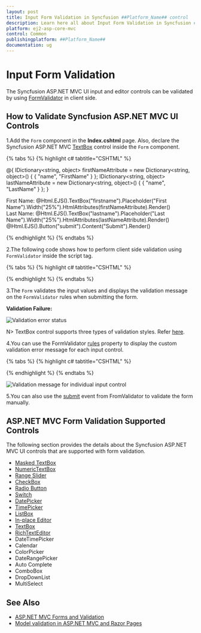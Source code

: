 ```yaml
---
layout: post
title: Input Form Validation in Syncfusion ##Platform_Name## control
description: Learn here all about Input Form Validation in Syncfusion ##Platform_Name## control of Syncfusion Essential JS 2 and more.
platform: ej2-asp-core-mvc
control: Common
publishingplatform: ##Platform_Name##
documentation: ug
---
```


# Input Form Validation

The Syncfusion ASP.NET MVC UI input and editor controls can be validated by using [FormValidator](https://ej2.syncfusion.com/javascript/documentation/api/form-validator/) in client side.

## How to Validate Syncfusion ASP.NET MVC UI Controls

1.Add the `Form` component in the **Index.cshtml** page. Also, declare the Syncfusion ASP.NET MVC [TextBox](../textbox/getting-started) control inside the `Form` component.

{% tabs %}
{% highlight c# tabtitle="CSHTML" %}

@{
    IDictionary<string, object> firstNameAttribute = new Dictionary<string, object>()
    {
       { "name", "FirstName" }
    };
    IDictionary<string, object> lastNameAttribute = new Dictionary<string, object>()
    {
       { "name", "LastName" }
    };
}

<form id="form-element">
    <div class="form-group">
        <label for="first-name">First Name:</label>
        @Html.EJS().TextBox("firstname").Placeholder("First Name").Width("25%").HtmlAttributes(firstNameAttribute).Render()
    </div>
    <div class="form-group">
        <label for="last-name">Last Name:</label>
        @Html.EJS().TextBox("lastname").Placeholder("Last Name").Width("25%").HtmlAttributes(lastNameAttribute).Render()
    </div>
    @Html.EJS().Button("submit").Content("Submit").Render()
</form>

{% endhighlight %}
{% endtabs %}

2.The following code shows how to perform client side validation using `FormValidator` inside the script tag.

{% tabs %}
{% highlight c# tabtitle="CSHTML" %}

<script>
    // Sets required property in the FormValidator rules collection
    var options = {
        rules: {
            'FirstName': { required: true },
            'LastName': { required: true },
        },
    };

    // Defines FormValidator to validate the TextBox
    var formObject = new ej.inputs.FormValidator('#form-element', options);

    // Places error label outside the TextBox using the customPlacement event of FormValidator
    formObject.customPlacement = function (element, errorElement) {
        element.parentElement.parentElement.appendChild(errorElement);
    };
    // Form validates the input values using validate method of FormValidator
    document.getElementById("submit").addEventListener('click', function () {
        formObject.validate();
    });
</script>

{% endhighlight %}
{% endtabs %}

3.The `Form` validates the input values and displays the validation message on the `FormValidator` rules when submitting the form.

**Validation Failure:**

![Validation error status](images/validation-error.png)

N> TextBox control supports three types of validation styles. Refer [here](https://ej2.syncfusion.com/aspnetmvc/documentation/textbox/validation).

4.You can use the FormValidator [rules](https://ej2.syncfusion.com/javascript/documentation/api/form-validator/#rules) property to display the custom validation error message for each input control.

{% tabs %}
{% highlight c# tabtitle="CSHTML" %}

<script>
    // sets required property in the FormValidator rules collection
    var options = {
        rules: {
            'FirstName': { required: [true, "Please enter FirstName" ] },
            'LastName': { required: [true, "Please enter LastName" ] },
        },
    };
</script>

{% endhighlight %}
{% endtabs %}

![Validation message for individual input control](images/validation-message.png)

5.You can also use the [submit](https://ej2.syncfusion.com/javascript/documentation/api/form-validator/#submit) event from FromValidator to validate the form manually.

## ASP.NET MVC Form Validation Supported Controls

The following section provides the details about the Syncfusion ASP.NET MVC UI controls that are supported with form validation.

* [Masked TextBox](https://ej2.syncfusion.com/aspnetmvc/documentation/maskedtextbox/how-to/perform-custom-validation-using-form-validator)
* [NumericTextBox](https://ej2.syncfusion.com/aspnetmvc/documentation/numerictextbox/how-to/perform-custom-validation-using-form-validator)
* [Range Slider](https://ej2.syncfusion.com/aspnetmvc/documentation/range-slider/how-to/form-slider-with-form-validator)
* [CheckBox](https://ej2.syncfusion.com/aspnetmvc/documentation/check-box/how-to/name-and-value-in-form-submit)
* [Radio Button](https://ej2.syncfusion.com/aspnetmvc/documentation/radio-button/how-to/name-and-value-in-form-submit)
* [Switch](https://ej2.syncfusion.com/aspnetmvc/documentation/switch/how-to/submit-name-and-value-in-form)
* [DatePicker](https://ej2.syncfusion.com/aspnetmvc/documentation/datepicker/how-to/client-side-validation)
* [TimePicker](https://ej2.syncfusion.com/aspnetmvc/documentation/timepicker/how-to/client-side-validation-using-form-validator)
* [ListBox](https://ej2.syncfusion.com/aspnetmvc/documentation/list-box/how-to/form-submit)
* [In-place Editor](https://ej2.syncfusion.com/aspnetmvc/documentation/in-place-editor/validation)
* [TextBox](https://ej2.syncfusion.com/aspnetmvc/documentation/textbox/validation)
* [RichTextEditor](https://ej2.syncfusion.com/aspnetmvc/documentation/rich-text-editor/validation)
* DateTimePicker
* Calendar
* ColorPicker
* DateRangePicker
* Auto Complete
* ComboBox
* DropDownList
* MultiSelect

## See Also

* [ASP.NET MVC Forms and Validation](https://docs.microsoft.com/en-us/aspnet/core/mvc/views/working-with-forms?view=aspnetcore-6.0)
* [Model validation in ASP.NET MVC and Razor Pages](https://docs.microsoft.com/en-us/aspnet/core/mvc/models/validation?view=aspnetcore-6.0)